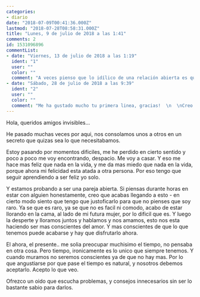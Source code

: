 ```yaml
---
categories:
- diario
date: "2018-07-09T00:41:36.000Z"
lastmod: "2018-07-28T08:58:31.000Z"
title: "Lunes, 9 de julio de 2018 a las 1:41"
comments: 2
id: 1531096896
commentList:
- date: "Viernes, 13 de julio de 2018 a las 1:19"
  ident: "1"
  user: ""
  color: ""
  comment: "A veces pienso que lo idílico de una relación abierta es que en secreto y gracias a la confianza mutua depositada, no sea abierta.  \nCompartir tu ser y tu vida con una persona rica en valores desconozco si es la clave del éxito amoroso, pero desde luego lo es respecto a la convivencia.  \nAl fin y al cabo el amor es pasional, irracional, estúpido, si estás sintiendo cosas buenas, malas, lo que sea, es que es amor y para aferrarse al mismo se concibió el casamiento ¿No?  \nMucha suerte amigo  \n@BillyCherokee"
- date: "Sábado, 28 de julio de 2018 a las 9:39"
  ident: "2"
  user: ""
  color: ""
  comment: "Me ha gustado mucho tu primera linea, gracias!  \n  \nCreo que algun dia escribire mis cronicas de pareja - hay para rato!"
---
```


Hola, queridos amigos invisibles...  
  
He pasado muchas veces por aqui, nos consolamos unos a otros en un secreto que quizas sea lo que necesitabamos.  
  
Estoy pasando por momentos dificiles, me he perdido en cierto sentido y poco a poco me voy encontrando, despacio. Me voy a casar. Y eso me hace mas feliz que nada en la vida, y me da mas miedo que nada en la vida,  porque ahora mi felicidad esta atada a otra persona. Por eso tengo que seguir aprendiendo a ser feliz yo solo.  
  
Y estamos probando a ser una pareja abierta. Si piensas durante horas en estar con alguien honestamente, creo que acabas llegando a esto - en cierto modo siento que tengo que justoficarlo para que no pienses que soy raro. Ya se que es raro, ya se que no es facil ni comodo, acabo de estar llorando en la cama, al lado de mi futura mujer, por lo dificil que es. Y luego la desperte y lloramos juntos y hablamos y nos amamos, esto nos esta haciendo ser mas conscientes del amor. Y mas conscientes de que lo que tenemos puede acabarse y hay que disfrutarlo ahora.  
  
El ahora, el presente.. me solia preocupar muchisimo el tiempo, no pensaba en otra cosa. Pero tiempo, ironicamente es lo unico que siempre tenemos. Y cuando muramos no seremos conscientes ya de que no hay mas. Por lo que angustiarse por que pase el tiempo es natural, y nosotros debemos aceptarlo. Acepto lo que veo.  
  
Ofrezco un oido que escucha problemas, y consejos innecesarios sin ser lo bastante sabio para darlos.